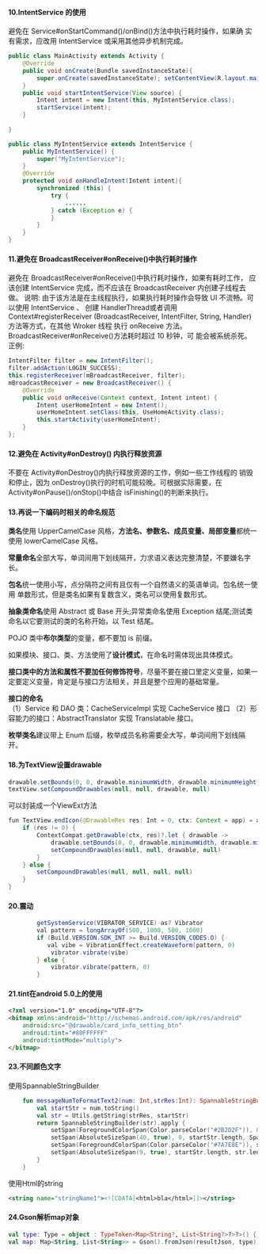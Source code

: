 
#### 10.IntentService 的使用
避免在 Service#onStartCommand()/onBind()方法中执行耗时操作，如果确 实有需求，应改用 IntentService 或采用其他异步机制完成。
```java
public class MainActivity extends Activity {
	@Override
	public void onCreate(Bundle savedInstanceState){
		super.onCreate(savedInstanceState); setContentView(R.layout.main);
	}
	public void startIntentService(View source) {
		Intent intent = new Intent(this, MyIntentService.class);
		startService(intent); 
	}
	
}

public class MyIntentService extends IntentService {
	public MyIntentService() {
		super("MyIntentService"); 
	}
	@Override
	protected void onHandleIntent(Intent intent){
		synchronized (this) {
			try {
				......
			} catch (Exception e) {
			} 
		}
	} 
}
```
#### 11.避免在 BroadcastReceiver#onReceive()中执行耗时操作
避免在 BroadcastReceiver#onReceive()中执行耗时操作，如果有耗时工作， 应该创建 IntentService 完成，而不应该在 BroadcastReceiver 内创建子线程去做。
说明:
  由于该方法是在主线程执行，如果执行耗时操作会导致 UI 不流畅。可以使用 IntentService 、 创建 HandlerThread或者调用 Context#registerReceiver
 (BroadcastReceiver, IntentFilter, String, Handler)方法等方式，在其他 Wroker 线程
 执行 onReceive 方法。BroadcastReceiver#onReceive()方法耗时超过 10 秒钟，可
 能会被系统杀死。
 正例:
```java
IntentFilter filter = new IntentFilter(); 
filter.addAction(LOGIN_SUCCESS); 
this.registerReceiver(mBroadcastReceiver, filter); 
mBroadcastReceiver = new BroadcastReceiver() {
	@Override
	public void onReceive(Context context, Intent intent) {
		Intent userHomeIntent = new Intent(); 
		userHomeIntent.setClass(this, UseHomeActivity.class); 
		this.startActivity(userHomeIntent); 
	}
};
```
#### 12.避免在 Activity#onDestroy() 内执行释放资源
不要在 Activity#onDestroy()内执行释放资源的工作，例如一些工作线程的 销毁和停止，因为 onDestroy()执行的时机可能较晚。可根据实际需要，在 Activity#onPause()/onStop()中结合 isFinishing()的判断来执行。

#### 13.再说一下编码时相关的命名规范
**类名**使用 UpperCamelCase 风格，**方法名、参数名、成员变量、局部变量**都统一使用 lowerCamelCase 风格。

 **常量命名**全部大写，单词间用下划线隔开，力求语义表达完整清楚，不要嫌名字长。
 
 **包名**统一使用小写，点分隔符之间有且仅有一个自然语义的英语单词。包名统一使用 单数形式，但是类名如果有复数含义，类名可以使用复数形式。
 
 **抽象类命名**使用 Abstract 或 Base 开头;异常类命名使用 Exception 结尾;测试类命名以它要测试的类的名称开始，以 Test 结尾。
 
 POJO 类中**布尔类型**的变量，都不要加 is 前缀。
 
 如果模块、接口、类、方法使用了**设计模式**，在命名时需体现出具体模式。
 
 **接口类中的方法和属性不要加任何修饰符号**，尽量不要在接口里定义变量，如果一定要定义变量，肯定是与接口方法相关，并且是整个应用的基础常量。
 
 **接口的命名**  
	（1）Service 和 DAO 类：CacheServiceImpl 实现 CacheService 接口
	（2）形容能力的接口：AbstractTranslator 实现 Translatable 接口。
	
 **枚举类名**建议带上 Enum 后缀，枚举成员名称需要全大写，单词间用下划线隔开。
 

####  18.为TextView设置drawable
```java
drawable.setBounds(0, 0, drawable.minimumWidth, drawable.minimumHeight)
textView.setCompoundDrawables(null, null, drawable, null)
```
可以封装成一个ViewExt方法
```java
fun TextView.endIcon(@DrawableRes res: Int = 0, ctx: Context = app) = apply {
    if (res != 0) {
        ContextCompat.getDrawable(ctx, res)?.let { drawable ->
            drawable.setBounds(0, 0, drawable.minimumWidth, drawable.minimumHeight)
            setCompoundDrawables(null, null, drawable, null)
        }
    } else {
        setCompoundDrawables(null, null, null, null)
    }
}
```

####  20.震动
```java
        getSystemService(VIBRATOR_SERVICE) as? Vibrator
        val pattern = longArrayOf(500, 1000, 500, 1000)
        if (Build.VERSION.SDK_INT >= Build.VERSION_CODES.O) {
           val vibe = VibrationEffect.createWaveform(pattern, 0)
            vibrator.vibrate(vibe)
        } else {
            vibrator.vibrate(pattern, 0)
        }
```
####  21.tint在android 5.0上的使用
```html
<?xml version="1.0" encoding="UTF-8"?>
<bitmap xmlns:android="http://schemas.android.com/apk/res/android"
    android:src="@drawable/card_info_setting_btn"
    android:tint="#80FFFFFF"
    android:tintMode="multiply">
</bitmap>
```

#### 23.不同颜色文字
使用SpannableStringBuilder
```kotlin
    fun messageNumToFormatText2(num: Int,strRes:Int): SpannableStringBuilder {
        val startStr = num.toString()
        val str = Utils.getString(strRes, startStr)
        return SpannableStringBuilder(str).apply {
            setSpan(ForegroundColorSpan(Color.parseColor("#2B2D2F")), 0, startStr.length, Spanned.SPAN_EXCLUSIVE_EXCLUSIVE)
            setSpan(AbsoluteSizeSpan(40, true), 0, startStr.length, Spanned.SPAN_EXCLUSIVE_EXCLUSIVE)
            setSpan(ForegroundColorSpan(Color.parseColor("#7A7E8E")), startStr.length, str.length, Spanned.SPAN_EXCLUSIVE_EXCLUSIVE)
            setSpan(AbsoluteSizeSpan(9, true), startStr.length, str.length, Spanned.SPAN_EXCLUSIVE_EXCLUSIVE)
        }
    }
```
使用Html的string
```xml
<string name="stringName1"><![CDATA[<html>bla</html>]]></string>
```
#### 24.Gson解析map对象
```kotlin
val type: Type = object : TypeToken<Map<String?, List<String?>?>?>() {}.type
val map: Map<String, List<String>> = Gson().fromJson(resultJson, type)
```                          


